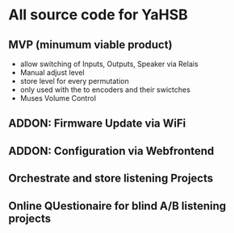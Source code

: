 # All source code for YaHSB

## MVP (minumum viable product)
- allow switching of Inputs, Outputs, Speaker via Relais
- Manual adjust level
- store level for every permutation
- only used with the to encoders and their swictches
- Muses Volume Control

## ADDON: Firmware Update via WiFi
## ADDON: Configuration via Webfrontend
## Orchestrate and store listening Projects
## Online QUestionaire for blind A/B listening projects
